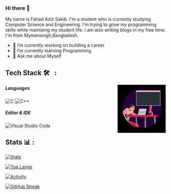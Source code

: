### Hi there 👋

My name is Fahad Aziz Sakib. I'm a student who is currently studying Computer Science and Engineering. I'm trying to grow my programming skills while maintaing my student life. I am also writing blogs in my free time. I'm from Mymensingh,Bangladesh.

- 🔭 I’m currently working on building a career
- 🌱 I’m currently learning Programming
- 💬 Ask me about Myself

##  Tech Stack 🛠 &nbsp; :

<img alt="Coding" width="30%" src="https://raw.githubusercontent.com/SakibFahad/SakibFahad/main/Assets/coding.gif" align="right"/>

##### Languages
![C](https://img.shields.io/badge/-C-333333?logo=C)
![C++](https://img.shields.io/badge/-C++-333333?logo=cplusplus)

##### Editor & IDE
![Visual Studio Code](https://img.shields.io/badge/-Visual%20Studio%20Code-333333?logo=visual-studio-code&logoColor=007ACC)

## Stats &#x1f4ca; :

[![Stats](https://github-readme-stats.vercel.app/api?username=sakibfahad&custom_title=Overall&show_icons=true&theme=dark&hide_rank=false&hide_border=true&count_private=true)](https://github.com/SakibFahad)

[![Top Langs](https://github-readme-stats.vercel.app/api/top-langs/?username=SakibFahad&layout=comapct&theme=dark&hide_border=true)](https://github.com/SakibFahad)

[![Activity](https://github-readme-activity-graph.cyclic.app/graph?username=SakibFahad&custom_title=Activty&theme=github-compact&hide_border=true)](https://github.com/SakibFahad)

[![GitHub Streak](https://github-readme-streak-stats.herokuapp.com?user=sakibfahad&theme=github-dark&hide_border=true)](https://github.com/SakibFahad)
